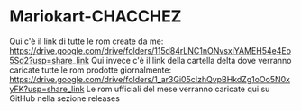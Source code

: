 # Mariokart-CHACCHEZ
Qui c'è il link di tutte le rom create da me: https://drive.google.com/drive/folders/115d84rLNC1nONvsxiYAMEH54e4Eo5Sd2?usp=share_link
Qui invece c'è il link della cartella delta dove verranno caricate tutte le rom prodotte giornalmente: https://drive.google.com/drive/folders/1_ar3Gi05cIzhQvpBHkdZg1oOo5N0xyFK?usp=share_link
Le rom ufficiali del mese verranno caricate qui su GitHub nella sezione releases
